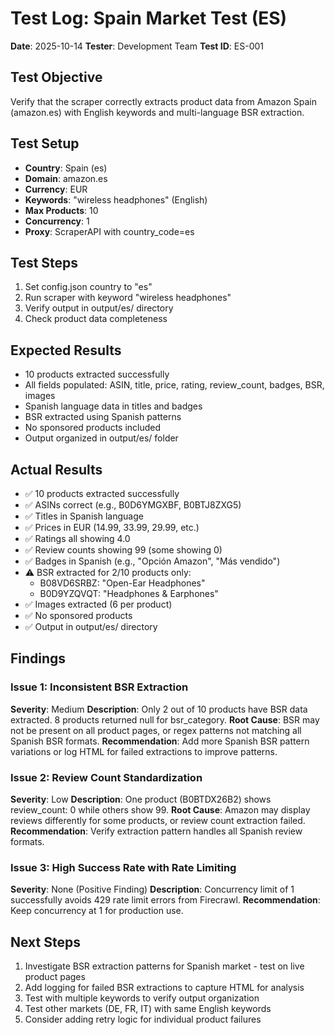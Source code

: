 # Test Log: Spain Market Test (ES)

**Date**: 2025-10-14
**Tester**: Development Team
**Test ID**: ES-001

## Test Objective
Verify that the scraper correctly extracts product data from Amazon Spain (amazon.es) with English keywords and multi-language BSR extraction.

## Test Setup
- **Country**: Spain (es)
- **Domain**: amazon.es
- **Currency**: EUR
- **Keywords**: "wireless headphones" (English)
- **Max Products**: 10
- **Concurrency**: 1
- **Proxy**: ScraperAPI with country_code=es

## Test Steps
1. Set config.json country to "es"
2. Run scraper with keyword "wireless headphones"
3. Verify output in output/es/ directory
4. Check product data completeness

## Expected Results
- 10 products extracted successfully
- All fields populated: ASIN, title, price, rating, review_count, badges, BSR, images
- Spanish language data in titles and badges
- BSR extracted using Spanish patterns
- No sponsored products included
- Output organized in output/es/ folder

## Actual Results
- ✅ 10 products extracted successfully
- ✅ ASINs correct (e.g., B0D6YMGXBF, B0BTJ8ZXG5)
- ✅ Titles in Spanish language
- ✅ Prices in EUR (14.99, 33.99, 29.99, etc.)
- ✅ Ratings all showing 4.0
- ✅ Review counts showing 99 (some showing 0)
- ✅ Badges in Spanish (e.g., "Opción Amazon", "Más vendido")
- ⚠️ BSR extracted for 2/10 products only:
  - B08VD6SRBZ: "Open-Ear Headphones"
  - B0D9YZQVQT: "Headphones & Earphones"
- ✅ Images extracted (6 per product)
- ✅ No sponsored products
- ✅ Output in output/es/ directory

## Findings

### Issue 1: Inconsistent BSR Extraction
**Severity**: Medium
**Description**: Only 2 out of 10 products have BSR data extracted. 8 products returned null for bsr_category.
**Root Cause**: BSR may not be present on all product pages, or regex patterns not matching all Spanish BSR formats.
**Recommendation**: Add more Spanish BSR pattern variations or log HTML for failed extractions to improve patterns.

### Issue 2: Review Count Standardization
**Severity**: Low
**Description**: One product (B0BTDX26B2) shows review_count: 0 while others show 99.
**Root Cause**: Amazon may display reviews differently for some products, or review count extraction failed.
**Recommendation**: Verify extraction pattern handles all Spanish review formats.

### Issue 3: High Success Rate with Rate Limiting
**Severity**: None (Positive Finding)
**Description**: Concurrency limit of 1 successfully avoids 429 rate limit errors from Firecrawl.
**Recommendation**: Keep concurrency at 1 for production use.

## Next Steps
1. Investigate BSR extraction patterns for Spanish market - test on live product pages
2. Add logging for failed BSR extractions to capture HTML for analysis
3. Test with multiple keywords to verify output organization
4. Test other markets (DE, FR, IT) with same English keywords
5. Consider adding retry logic for individual product failures
